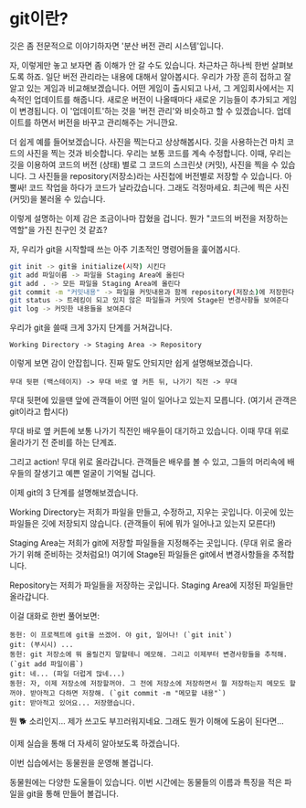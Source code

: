 # git이란?

깃은 좀 전문적으로 이야기하자면 '분산 버전 관리 시스템'입니다.

자, 이렇게만 놓고 보자면 좀 이해가 안 갈 수도 있습니다. 차근차근 하나씩 한번 살펴보도록 하죠. 일단 버전 관리라는 내용에 대해서 알아봅시다. 우리가 가장 흔히 접하고 잘 알고 있는 게임과 비교해보겠습니다. 어떤 게임이 출시되고 나서, 그 게임회사에서는 지속적인 업데이트를 해줍니다. 새로운 버전이 나올때마다 새로운 기능들이 추가되고 게임이 변경됩니다. 이 '업데이트'하는 것을 '버전 관리'와 비슷하고 할 수 있겠습니다. 업데이트를 하면서 버전을 바꾸고 관리해주는 거니깐요.

더 쉽게 예를 들어보겠습니다. 사진을 찍는다고 상상해봅시다. 깃을 사용하는건 마치 코드의 사진을 찍는 것과 비슷합니다. 우리는 보통 코드를 계속 수정합니다. 이때, 우리는 깃을 이용하여 코드의 버전 (상태) 별로 그 코드의 스크린샷 (커밋), 사진을 찍을 수 있습니다. 그 사진들을 repository(저장소)라는 사진첩에 버전별로 저장할 수 있습니다. 아뿔싸! 코드 작업을 하다가 코드가 날라갔습니다. 그래도 걱정마세요. 최근에 찍은 사진 (커밋)을 불러올 수 있습니다.

이렇게 설명하는 이제 감은 조금이나마 잡혔을 겁니다. 뭔가 "코드의 버전을 저장하는 역할"을 가진 친구인 것 같죠? 

자, 우리가 git을 시작할때 쓰는 아주 기초적인 명령어들을 훑어봅시다.

```bash
git init -> git을 initialize(시작) 시킨다
git add 파일이름 -> 파일을 Staging Area에 올린다
git add . -> 모든 파일을 Staging Area에 올린다
git commit -m "커밋내용" -> 파일을 커밋내용과 함께 repository(저장소)에 저장한다 
git status -> 트레킹이 되고 있지 않은 파일들과 커밋에 Stage된 변경사항들 보여준다
git log -> 커밋한 내용들을 보여준다
```

우리가 git을 쓸때 크게 3가지 단계를 거쳐갑니다.

`Working Directory -> Staging Area -> Repository`

이렇게 보면 감이 안잡힙니다. 진짜 말도 안되지만 쉽게 설명해보겠습니다.

`무대 뒷편 (백스테이지) -> 무대 바로 옆 커튼 뒤, 나가기 직전 -> 무대`

무대 뒷편에 있을땐 앞에 관객들이 어떤 일이 일어나고 있는지 모릅니다. (여기서 관객은 git이라고 합시다)

무대 바로 옆 커튼에 보통 나가기 직전인 배우들이 대기하고 있습니다. 이때 무대 위로 올라가기 전 준비를 하는 단계죠.

그리고 action! 무대 위로 올라갑니다. 관객들은 배우를 볼 수 있고, 그들의 머리속에 배우들의 잘생기고 예쁜 얼굴이 기억될 겁니다.

이제 git의 3 단계를 설명해보겠습니다.

Working Directory는 저희가 파일을 만들고, 수정하고, 지우는 곳입니다. 이곳에 있는 파일들은 깃에 저장되지 않습니다. (관객들이 뒤에 뭐가 일어나고 있는지 모른다!)

Staging Area는 저희가 git에 저장할 파일들을 지정해주는 곳입니다. (무대 위로 올라가기 위해 준비하는 것처럼요!) 여기에 Stage된 파일들은 git에서 변경사항들을 추적합니다.

Repository는 저희가 파일들을 저장하는 곳입니다. Staging Area에 지정된 파일들만 올라갑니다.

이걸 대화로 한번 풀어보면:

```
동헌: 이 프로젝트에 git을 쓰겠어. 야 git, 일어나! (`git init`)
git: (부시시) ...
동헌: git 저장소에 뭐 올릴건지 말할테니 메모해. 그리고 이제부터 변경사항들을 추적해. (`git add 파일이름`)
git: 네... (파일 더럽게 많네...)
동헌: 자, 이제 저장소에 저장할꺼야. 그 전에 저장소에 저장하면서 뭘 저장하는지 메모도 할꺼야. 받아적고 다하면 저장해. (`git commit -m "메모할 내용"`)
git: 받아적고 있어요... 저장했습니다.
```
뭔 🐕 소리인지... 제가 쓰고도 부끄러워지네요. 그래도 뭔가 이해에 도움이 된다면...

이제 실습을 통해 더 자세히 알아보도록 하겠습니다.

이번 십습에서는 동물원을 운영해 볼겁니다.

동물원에는 다양한 도울들이 있습니다. 이번 시간에는 동물들의 이름과 특징을 적은 파일을 git을 통해 만들어 볼겁니다.
